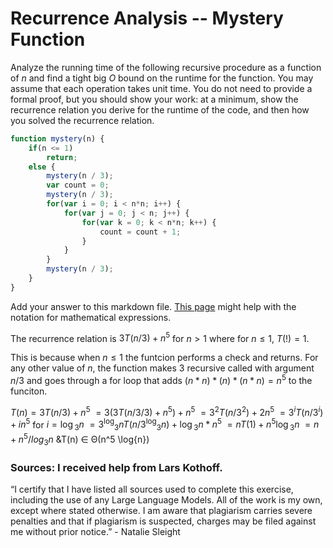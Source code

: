 # Recurrence Analysis -- Mystery Function

Analyze the running time of the following recursive procedure as a function of
$n$ and find a tight big $O$ bound on the runtime for the function. You may
assume that each operation takes unit time. You do not need to provide a formal
proof, but you should show your work: at a minimum, show the recurrence relation
you derive for the runtime of the code, and then how you solved the recurrence
relation.

```javascript
function mystery(n) {
    if(n <= 1)
        return;
    else {
        mystery(n / 3);
        var count = 0;
        mystery(n / 3);
        for(var i = 0; i < n*n; i++) {
            for(var j = 0; j < n; j++) {
                for(var k = 0; k < n*n; k++) {
                    count = count + 1;
                }
            }
        }
        mystery(n / 3);
    }
}
```


Add your answer to this markdown file. [This
page](https://docs.github.com/en/get-started/writing-on-github/working-with-advanced-formatting/writing-mathematical-expressions)
might help with the notation for mathematical expressions.


The recurrence relation is $3T(n/3) + n^5$ for $n > 1$ where for $n ≤ 1$, $T(!) = 1$.

This is because when $n ≤ 1$ the funtcion performs a check and returns. For any other value of $n$, the function makes 3 recursive called with argument $n/3$ and goes through 
a for loop that adds $(n*n)*(n)*(n*n)=n^5$ to the funciton.

$T(n) = 3T(n/3) + n^5$
    $= 3(3T(n/3/3) + n^5) + n^5$
    $= 3^2 T(n/3^2) + 2n^5$
    $= 3^i T(n/3^i) + in^5$
    for $i = \log{_3}{n}$
    $= 3^\log{_3}{n} T(n/3^\log{_3}{n}) + \log{_3}{n} *n^5$
    $= nT(1) + n^5 \log{_3}{n}$
    $= n + n^5 /log{_3}{n}$
&T(n) ∈ Θ(n^5 \log{n})


### Sources: I received help from Lars Kothoff.

“I certify that I have listed all sources used to complete this exercise, including the use of any Large Language Models. All of the work is my own, except where stated otherwise. I am aware that plagiarism carries severe penalties and that if plagiarism is suspected, charges may be filed against me without prior notice.” - Natalie Sleight 

